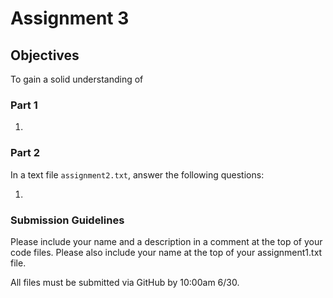 # Assignment 3

## Objectives

To gain a solid understanding of 

### Part 1

1. 


### Part 2
In a text file `assignment2.txt`, answer the following questions:

1. 

### Submission Guidelines
Please include your name and a description in a comment at the top of your code files. Please also include your name at the top of your assignment1.txt file.

All files must be submitted via GitHub by 10:00am 6/30.
